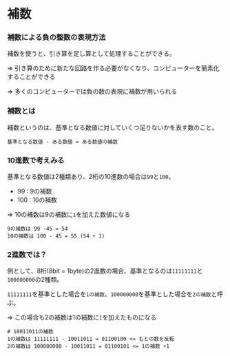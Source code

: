 # 補数

### 補数による負の整数の表現方法

補数を使うと、引き算を足し算として処理することができる。

=> 引き算のために新たな回路を作る必要がなくなり、コンピューターを簡素化することができる

=> 多くのコンピューターでは負の数の表現に補数が用いられる

### 補数とは

補数というのは、基準となる数値に対していくつ足りないかを表す数のこと。

```
基準となる数値 - ある数値 = ある数値の補数
```

### 10進数で考えみる

基準となる数値は2種類あり、2桁の10進数の場合は`99`と`100`。

- 99 : 9の補数
- 100 : 10の補数

=> 10の補数は9の補数に`1`を加えた数値になる

```
9の補数は 99 -45 = 54
10の補数は 100 - 45 = 55 (54 + 1)
```

### 2進数では？

例として、8桁(8bit = 1byte)の2進数の場合、基準となるのは`11111111`と`100000000`の2種類。

`11111111`を基準とした場合を`1の補数`、`100000000`を基準とした場合を`2の補数`と呼ぶ。

=> この場合も2の補数は1の補数に`1`を加えたものになる

```
# 10011011の補数
1の補数は 11111111 - 10011011 = 01100100 <= もとの数を反転
2の補数は 100000000 - 10011011 = 01100101 <= 1の補数 +1
```

